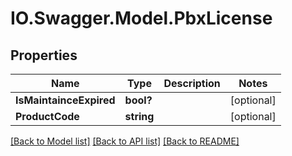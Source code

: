 # IO.Swagger.Model.PbxLicense
## Properties

Name | Type | Description | Notes
------------ | ------------- | ------------- | -------------
**IsMaintainceExpired** | **bool?** |  | [optional] 
**ProductCode** | **string** |  | [optional] 

[[Back to Model list]](../README.md#documentation-for-models) [[Back to API list]](../README.md#documentation-for-api-endpoints) [[Back to README]](../README.md)

